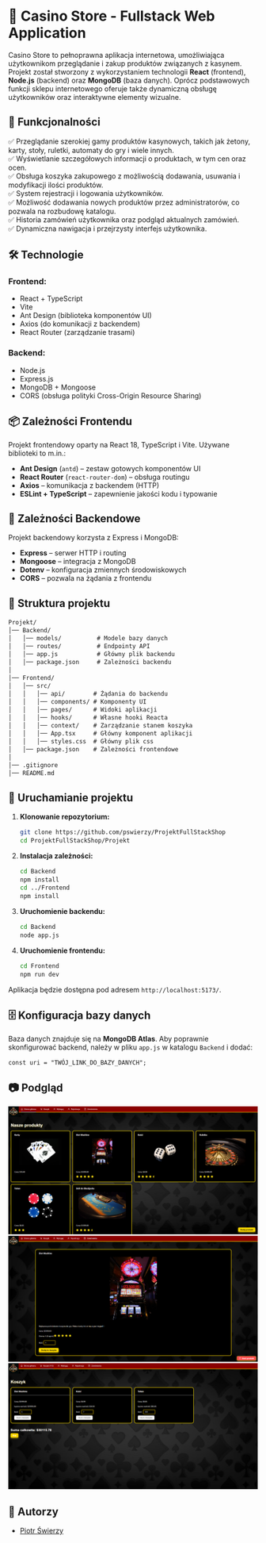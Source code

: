 # 🎰 Casino Store - Fullstack Web Application

Casino Store to pełnoprawna aplikacja internetowa, umożliwiająca użytkownikom przeglądanie i zakup produktów związanych z kasynem. Projekt został stworzony z wykorzystaniem technologii **React** (frontend), **Node.js** (backend) oraz **MongoDB** (baza danych). Oprócz podstawowych funkcji sklepu internetowego oferuje także dynamiczną obsługę użytkowników oraz interaktywne elementy wizualne.

## 📌 Funkcjonalności

✅ Przeglądanie szerokiej gamy produktów kasynowych, takich jak żetony, karty, stoły, ruletki, automaty do gry i wiele innych.\
✅ Wyświetlanie szczegółowych informacji o produktach, w tym cen oraz ocen.\
✅ Obsługa koszyka zakupowego z możliwością dodawania, usuwania i modyfikacji ilości produktów.\
✅ System rejestracji i logowania użytkowników.\
✅ Możliwość dodawania nowych produktów przez administratorów, co pozwala na rozbudowę katalogu.\
✅ Historia zamówień użytkownika oraz podgląd aktualnych zamówień.\
✅ Dynamiczna nawigacja i przejrzysty interfejs użytkownika.

## 🛠️ Technologie

### Frontend:

- React + TypeScript
- Vite
- Ant Design (biblioteka komponentów UI)
- Axios (do komunikacji z backendem)
- React Router (zarządzanie trasami)

### Backend:

- Node.js
- Express.js
- MongoDB + Mongoose
- CORS (obsługa polityki Cross-Origin Resource Sharing)

## 📦 Zależności Frontendu

Projekt frontendowy oparty na React 18, TypeScript i Vite. Używane biblioteki to m.in.:

- **Ant Design** (`antd`) – zestaw gotowych komponentów UI
- **React Router** (`react-router-dom`) – obsługa routingu
- **Axios** – komunikacja z backendem (HTTP)
- **ESLint + TypeScript** – zapewnienie jakości kodu i typowanie

## 🔧 Zależności Backendowe

Projekt backendowy korzysta z Express i MongoDB:

- **Express** – serwer HTTP i routing
- **Mongoose** – integracja z MongoDB
- **Dotenv** – konfiguracja zmiennych środowiskowych
- **CORS** – pozwala na żądania z frontendu

## 📂 Struktura projektu

```
Projekt/
│── Backend/
│   │── models/          # Modele bazy danych
│   │── routes/          # Endpointy API
│   │── app.js           # Główny plik backendu
│   │── package.json     # Zależności backendu
│
│── Frontend/
│   │── src/
│   │   │── api/        # Żądania do backendu
│   │   │── components/ # Komponenty UI
│   │   │── pages/      # Widoki aplikacji
│   │   │── hooks/      # Własne hooki Reacta
│   │   │── context/    # Zarządzanie stanem koszyka
│   │   │── App.tsx     # Główny komponent aplikacji
│   │   │── styles.css  # Główny plik css
│   │── package.json    # Zależności frontendowe
│
│── .gitignore
│── README.md
```

## 🚀 Uruchamianie projektu

1. **Klonowanie repozytorium:**

   ```sh
   git clone https://github.com/pswierzy/ProjektFullStackShop
   cd ProjektFullStackShop/Projekt
   ```

2. **Instalacja zależności:**

   ```sh
   cd Backend
   npm install
   cd ../Frontend
   npm install
   ```

3. **Uruchomienie backendu:**

   ```sh
   cd Backend
   node app.js
   ```

4. **Uruchomienie frontendu:**

   ```sh
   cd Frontend
   npm run dev
   ```

Aplikacja będzie dostępna pod adresem `http://localhost:5173/`.

## 🗄️ Konfiguracja bazy danych

Baza danych znajduje się na **MongoDB Atlas**. Aby poprawnie skonfigurować backend, należy w pliku `app.js` w katalogu `Backend` i dodać:

```javascipt
const uri = "TWÓJ_LINK_DO_BAZY_DANYCH";
```

## 📷 Podgląd

![Main Page Screenshot](./Screenshots/MainPage.png)\
![Product Page Screenshot](./Screenshots/ProductPage.png)\
![Cart Page Screenshot](./Screenshots/CartPage.png)

## 👥 Autorzy

- [Piotr Świerzy](https://github.com/pswierzy)
